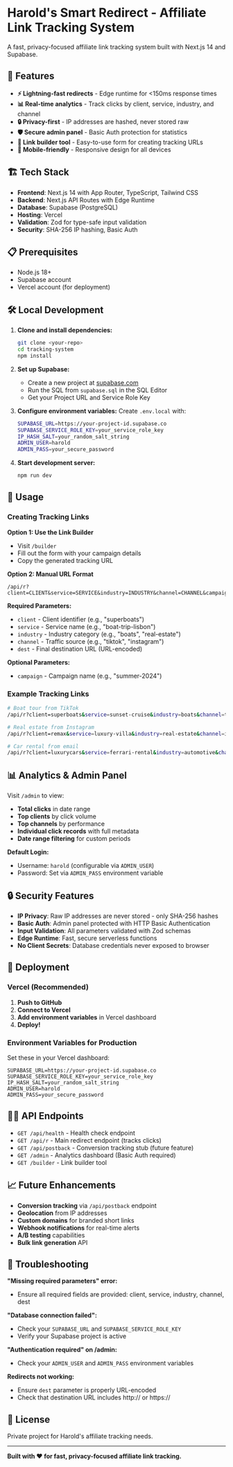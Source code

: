 # Harold's Smart Redirect - Affiliate Link Tracking System

A fast, privacy-focused affiliate link tracking system built with Next.js 14 and Supabase.

## 🚀 Features

- **⚡ Lightning-fast redirects** - Edge runtime for <150ms response times
- **📊 Real-time analytics** - Track clicks by client, service, industry, and channel
- **🔒 Privacy-first** - IP addresses are hashed, never stored raw
- **🛡️ Secure admin panel** - Basic Auth protection for statistics
- **🔗 Link builder tool** - Easy-to-use form for creating tracking URLs
- **📱 Mobile-friendly** - Responsive design for all devices

## 🏗️ Tech Stack

- **Frontend**: Next.js 14 with App Router, TypeScript, Tailwind CSS
- **Backend**: Next.js API Routes with Edge Runtime
- **Database**: Supabase (PostgreSQL)
- **Hosting**: Vercel
- **Validation**: Zod for type-safe input validation
- **Security**: SHA-256 IP hashing, Basic Auth

## 📋 Prerequisites

- Node.js 18+ 
- Supabase account
- Vercel account (for deployment)

## 🛠️ Local Development

1. **Clone and install dependencies:**
   ```bash
   git clone <your-repo>
   cd tracking-system
   npm install
   ```

2. **Set up Supabase:**
   - Create a new project at [supabase.com](https://supabase.com)
   - Run the SQL from `supabase.sql` in the SQL Editor
   - Get your Project URL and Service Role Key

3. **Configure environment variables:**
   Create `.env.local` with:
   ```bash
   SUPABASE_URL=https://your-project-id.supabase.co
   SUPABASE_SERVICE_ROLE_KEY=your_service_role_key
   IP_HASH_SALT=your_random_salt_string
   ADMIN_USER=harold
   ADMIN_PASS=your_secure_password
   ```

4. **Start development server:**
   ```bash
   npm run dev
   ```

## 🔗 Usage

### Creating Tracking Links

**Option 1: Use the Link Builder**
- Visit `/builder` 
- Fill out the form with your campaign details
- Copy the generated tracking URL

**Option 2: Manual URL Format**
```
/api/r?client=CLIENT&service=SERVICE&industry=INDUSTRY&channel=CHANNEL&campaign=CAMPAIGN&dest=DESTINATION_URL
```

**Required Parameters:**
- `client` - Client identifier (e.g., "superboats")
- `service` - Service name (e.g., "boat-trip-lisbon") 
- `industry` - Industry category (e.g., "boats", "real-estate")
- `channel` - Traffic source (e.g., "tiktok", "instagram")
- `dest` - Final destination URL (URL-encoded)

**Optional Parameters:**
- `campaign` - Campaign name (e.g., "summer-2024")

### Example Tracking Links

```bash
# Boat tour from TikTok
/api/r?client=superboats&service=sunset-cruise&industry=boats&channel=tiktok&dest=https%3A%2F%2Fexample.com

# Real estate from Instagram  
/api/r?client=remax&service=luxury-villa&industry=real-estate&channel=instagram&campaign=summer2024&dest=https%3A%2F%2Fremax.com

# Car rental from email
/api/r?client=luxurycars&service=ferrari-rental&industry=automotive&channel=email&dest=https%3A%2F%2Fluxurycars.com
```

## 📊 Analytics & Admin Panel

Visit `/admin` to view:
- **Total clicks** in date range
- **Top clients** by click volume  
- **Top channels** by performance
- **Individual click records** with full metadata
- **Date range filtering** for custom periods

**Default Login:**
- Username: `harold` (configurable via `ADMIN_USER`)
- Password: Set via `ADMIN_PASS` environment variable

## 🔒 Security Features

- **IP Privacy**: Raw IP addresses are never stored - only SHA-256 hashes
- **Basic Auth**: Admin panel protected with HTTP Basic Authentication
- **Input Validation**: All parameters validated with Zod schemas
- **Edge Runtime**: Fast, secure serverless functions
- **No Client Secrets**: Database credentials never exposed to browser

## 🚀 Deployment

### Vercel (Recommended)

1. **Push to GitHub**
2. **Connect to Vercel**
3. **Add environment variables** in Vercel dashboard
4. **Deploy!**

### Environment Variables for Production

Set these in your Vercel dashboard:
```
SUPABASE_URL=https://your-project-id.supabase.co
SUPABASE_SERVICE_ROLE_KEY=your_service_role_key  
IP_HASH_SALT=your_random_salt_string
ADMIN_USER=harold
ADMIN_PASS=your_secure_password
```

## 🏃‍♂️ API Endpoints

- `GET /api/health` - Health check endpoint
- `GET /api/r` - Main redirect endpoint (tracks clicks)
- `GET /api/postback` - Conversion tracking stub (future feature)
- `GET /admin` - Analytics dashboard (Basic Auth required)
- `GET /builder` - Link builder tool

## 📈 Future Enhancements

- **Conversion tracking** via `/api/postback` endpoint
- **Geolocation** from IP addresses  
- **Custom domains** for branded short links
- **Webhook notifications** for real-time alerts
- **A/B testing** capabilities
- **Bulk link generation** API

## 🐛 Troubleshooting

**"Missing required parameters" error:**
- Ensure all required fields are provided: client, service, industry, channel, dest

**"Database connection failed":**
- Check your `SUPABASE_URL` and `SUPABASE_SERVICE_ROLE_KEY`
- Verify your Supabase project is active

**"Authentication required" on /admin:**
- Check your `ADMIN_USER` and `ADMIN_PASS` environment variables

**Redirects not working:**
- Ensure `dest` parameter is properly URL-encoded
- Check that destination URL includes http:// or https://

## 📄 License

Private project for Harold's affiliate tracking needs.

---

**Built with ❤️ for fast, privacy-focused affiliate link tracking.**